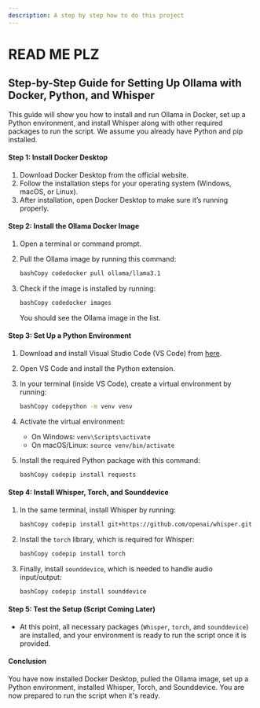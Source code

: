 ```yaml
---
description: A step by step how to do this project
---
```


# READ ME PLZ

## Step-by-Step Guide for Setting Up Ollama with Docker, Python, and Whisper

This guide will show you how to install and run Ollama in Docker, set up a Python environment, and install Whisper along with other required packages to run the script. We assume you already have Python and pip installed.

#### Step 1: Install Docker Desktop

1. Download Docker Desktop from the official website.
2. Follow the installation steps for your operating system (Windows, macOS, or Linux).
3. After installation, open Docker Desktop to make sure it’s running properly.

#### Step 2: Install the Ollama Docker Image

1. Open a terminal or command prompt.
2.  Pull the Ollama image by running this command:

    ```bash
    bashCopy codedocker pull ollama/llama3.1
    ```
3.  Check if the image is installed by running:

    ```bash
    bashCopy codedocker images
    ```

    You should see the Ollama image in the list.

#### Step 3: Set Up a Python Environment

1. Download and install Visual Studio Code (VS Code) from [here](https://code.visualstudio.com/).
2. Open VS Code and install the Python extension.
3.  In your terminal (inside VS Code), create a virtual environment by running:

    ```bash
    bashCopy codepython -m venv venv
    ```
4. Activate the virtual environment:
   * On Windows: `venv\Scripts\activate`
   * On macOS/Linux: `source venv/bin/activate`
5.  Install the required Python package with this command:

    ```bash
    bashCopy codepip install requests
    ```

#### Step 4: Install Whisper, Torch, and Sounddevice

1.  In the same terminal, install Whisper by running:

    ```bash
    bashCopy codepip install git+https://github.com/openai/whisper.git
    ```
2.  Install the `torch` library, which is required for Whisper:

    ```bash
    bashCopy codepip install torch
    ```
3.  Finally, install `sounddevice`, which is needed to handle audio input/output:

    ```bash
    bashCopy codepip install sounddevice
    ```

#### Step 5: Test the Setup (Script Coming Later)

* At this point, all necessary packages (`Whisper`, `torch`, and `sounddevice`) are installed, and your environment is ready to run the script once it is provided.

#### Conclusion

You have now installed Docker Desktop, pulled the Ollama image, set up a Python environment, installed Whisper, Torch, and Sounddevice. You are now prepared to run the script when it's ready.
